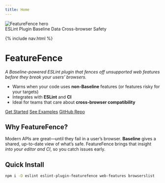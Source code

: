 ```yaml
---
title: Home
---
```


<link rel="stylesheet" href="{{ '/assets/site.css' | absolute_url }}">

<div class="hero">
  <img src="{{ '/assets/featurefence-hero.png' | relative_url }}" alt="FeatureFence hero">
  <div class="badges">
    <span class="badge">ESLint Plugin</span>
    <span class="badge">Baseline Data</span>
    <span class="badge">Cross-browser Safety</span>
  </div>
</div>

{% include nav.html %}

# FeatureFence

*A Baseline-powered ESLint plugin that fences off unsupported web features before they break your users’ browsers.*

- Warns when your code uses **non-Baseline** features (or features risky for your targets)
- Integrates with **ESLint** and **CI**
- Ideal for teams that care about **cross-browser compatibility**

<div class="btns">
  <a class="btn primary" href="{{ '/getting-started' | relative_url }}">Get Started</a>
  <a class="btn" href="{{ '/examples' | relative_url }}">See Examples</a>
  <a class="btn" href="https://github.com/sureshwizard/featurefence" target="_blank" rel="noopener">GitHub Repo</a>
</div>

## Why FeatureFence?
Modern APIs are great—until they fail in a user’s browser. **Baseline** gives a shared, up-to-date view of what’s safe. FeatureFence brings that insight *into your editor and CI*, so you catch issues early.

## Quick Install
```bash
npm i -D eslint eslint-plugin-featurefence web-features browserslist
